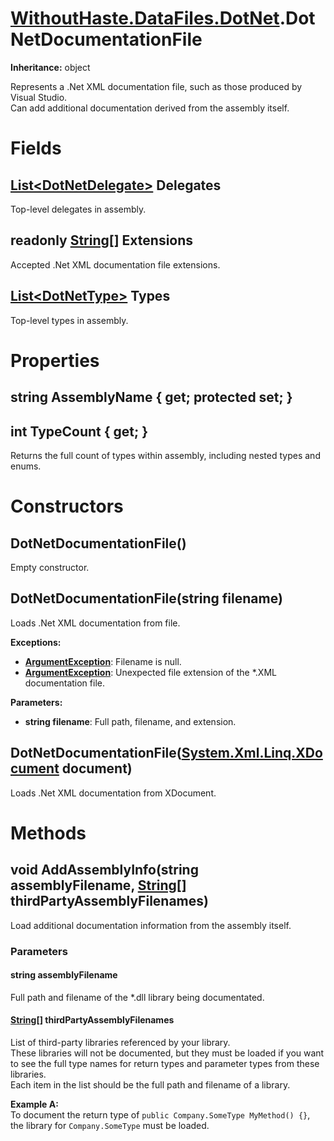 # [WithoutHaste.DataFiles.DotNet](TableOfContents.WithoutHaste.DataFiles.DotNet.md).DotNetDocumentationFile

**Inheritance:** object  

Represents a .Net XML documentation file, such as those produced by Visual Studio.  
Can add additional documentation derived from the assembly itself.  

# Fields

## [List&lt;DotNetDelegate&gt;](https://docs.microsoft.com/en-us/dotnet/api/system.collections.generic.list-1) Delegates

Top-level delegates in assembly.  

## readonly [String[]](https://docs.microsoft.com/en-us/dotnet/api/system.array) Extensions

Accepted .Net XML documentation file extensions.  

## [List&lt;DotNetType&gt;](https://docs.microsoft.com/en-us/dotnet/api/system.collections.generic.list-1) Types

Top-level types in assembly.  

# Properties

## string AssemblyName { get; protected set; }

## int TypeCount { get; }

Returns the full count of types within assembly, including nested types and enums.  

# Constructors

## DotNetDocumentationFile()

Empty constructor.  

## DotNetDocumentationFile(string filename)

Loads .Net XML documentation from file.  

**Exceptions:**  
* **[ArgumentException](https://docs.microsoft.com/en-us/dotnet/api/system.argumentexception)**: Filename is null.  
* **[ArgumentException](https://docs.microsoft.com/en-us/dotnet/api/system.argumentexception)**: Unexpected file extension of the *.XML documentation file.  

**Parameters:**  
* **string filename**: Full path, filename, and extension.  

## DotNetDocumentationFile([System.Xml.Linq.XDocument](https://docs.microsoft.com/en-us/dotnet/api/system.xml.linq.xdocument) document)

Loads .Net XML documentation from XDocument.  

# Methods

## void AddAssemblyInfo(string assemblyFilename, [String[]](https://docs.microsoft.com/en-us/dotnet/api/system.array) thirdPartyAssemblyFilenames)

Load additional documentation information from the assembly itself.  

### Parameters

#### string assemblyFilename

Full path and filename of the *.dll library being documentated.  

#### [String[]](https://docs.microsoft.com/en-us/dotnet/api/system.array) thirdPartyAssemblyFilenames

List of third-party libraries referenced by your library.  
These libraries will not be documented, but they must be loaded if you want to see the full type names for return types and parameter types from these libraries.  
Each item in the list should be the full path and filename of a library.  

**Example A:**  
To document the return type of `public Company.SomeType MyMethod() {}`, the library for `Company.SomeType` must be loaded.  

